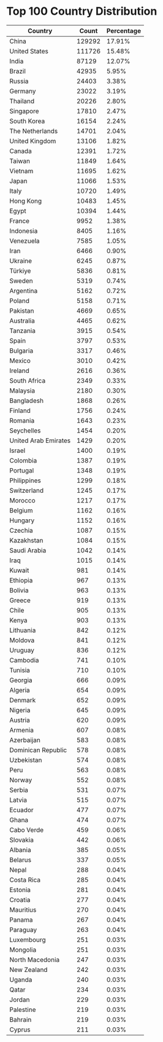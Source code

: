 # Top 100 Country Distribution
| Country | Count | Percentage |
|----|----|----|
| China | 129292 | 17.91% |
| United States | 111726 | 15.48% |
| India | 87129 | 12.07% |
| Brazil | 42935 | 5.95% |
| Russia | 24403 | 3.38% |
| Germany | 23022 | 3.19% |
| Thailand | 20226 | 2.80% |
| Singapore | 17810 | 2.47% |
| South Korea | 16154 | 2.24% |
| The Netherlands | 14701 | 2.04% |
| United Kingdom | 13106 | 1.82% |
| Canada | 12391 | 1.72% |
| Taiwan | 11849 | 1.64% |
| Vietnam | 11695 | 1.62% |
| Japan | 11066 | 1.53% |
| Italy | 10720 | 1.49% |
| Hong Kong | 10483 | 1.45% |
| Egypt | 10394 | 1.44% |
| France | 9952 | 1.38% |
| Indonesia | 8405 | 1.16% |
| Venezuela | 7585 | 1.05% |
| Iran | 6466 | 0.90% |
| Ukraine | 6245 | 0.87% |
| Türkiye | 5836 | 0.81% |
| Sweden | 5319 | 0.74% |
| Argentina | 5162 | 0.72% |
| Poland | 5158 | 0.71% |
| Pakistan | 4669 | 0.65% |
| Australia | 4465 | 0.62% |
| Tanzania | 3915 | 0.54% |
| Spain | 3797 | 0.53% |
| Bulgaria | 3317 | 0.46% |
| Mexico | 3010 | 0.42% |
| Ireland | 2616 | 0.36% |
| South Africa | 2349 | 0.33% |
| Malaysia | 2180 | 0.30% |
| Bangladesh | 1868 | 0.26% |
| Finland | 1756 | 0.24% |
| Romania | 1643 | 0.23% |
| Seychelles | 1454 | 0.20% |
| United Arab Emirates | 1429 | 0.20% |
| Israel | 1400 | 0.19% |
| Colombia | 1387 | 0.19% |
| Portugal | 1348 | 0.19% |
| Philippines | 1299 | 0.18% |
| Switzerland | 1245 | 0.17% |
| Morocco | 1217 | 0.17% |
| Belgium | 1162 | 0.16% |
| Hungary | 1152 | 0.16% |
| Czechia | 1087 | 0.15% |
| Kazakhstan | 1084 | 0.15% |
| Saudi Arabia | 1042 | 0.14% |
| Iraq | 1015 | 0.14% |
| Kuwait | 981 | 0.14% |
| Ethiopia | 967 | 0.13% |
| Bolivia | 963 | 0.13% |
| Greece | 919 | 0.13% |
| Chile | 905 | 0.13% |
| Kenya | 903 | 0.13% |
| Lithuania | 842 | 0.12% |
| Moldova | 841 | 0.12% |
| Uruguay | 836 | 0.12% |
| Cambodia | 741 | 0.10% |
| Tunisia | 710 | 0.10% |
| Georgia | 666 | 0.09% |
| Algeria | 654 | 0.09% |
| Denmark | 652 | 0.09% |
| Nigeria | 645 | 0.09% |
| Austria | 620 | 0.09% |
| Armenia | 607 | 0.08% |
| Azerbaijan | 583 | 0.08% |
| Dominican Republic | 578 | 0.08% |
| Uzbekistan | 574 | 0.08% |
| Peru | 563 | 0.08% |
| Norway | 552 | 0.08% |
| Serbia | 531 | 0.07% |
| Latvia | 515 | 0.07% |
| Ecuador | 477 | 0.07% |
| Ghana | 474 | 0.07% |
| Cabo Verde | 459 | 0.06% |
| Slovakia | 442 | 0.06% |
| Albania | 385 | 0.05% |
| Belarus | 337 | 0.05% |
| Nepal | 288 | 0.04% |
| Costa Rica | 285 | 0.04% |
| Estonia | 281 | 0.04% |
| Croatia | 277 | 0.04% |
| Mauritius | 270 | 0.04% |
| Panama | 267 | 0.04% |
| Paraguay | 263 | 0.04% |
| Luxembourg | 251 | 0.03% |
| Mongolia | 251 | 0.03% |
| North Macedonia | 247 | 0.03% |
| New Zealand | 242 | 0.03% |
| Uganda | 240 | 0.03% |
| Qatar | 234 | 0.03% |
| Jordan | 229 | 0.03% |
| Palestine | 219 | 0.03% |
| Bahrain | 219 | 0.03% |
| Cyprus | 211 | 0.03% |
